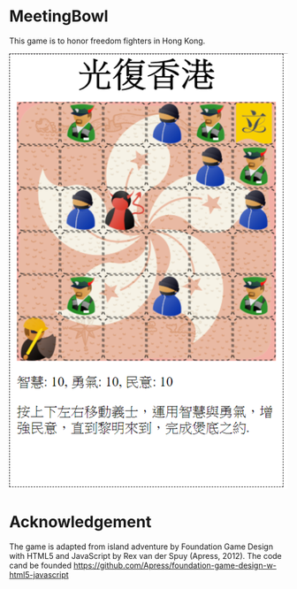 # MeetingBowl

This game is to honor freedom fighters in Hong Kong.

![Image description](gamescreen.png)

# Acknowledgement
The game is adapted from island adventure by Foundation Game Design with HTML5 and JavaScript by Rex van der Spuy (Apress, 2012). The code cand be founded https://github.com/Apress/foundation-game-design-w-html5-javascript

